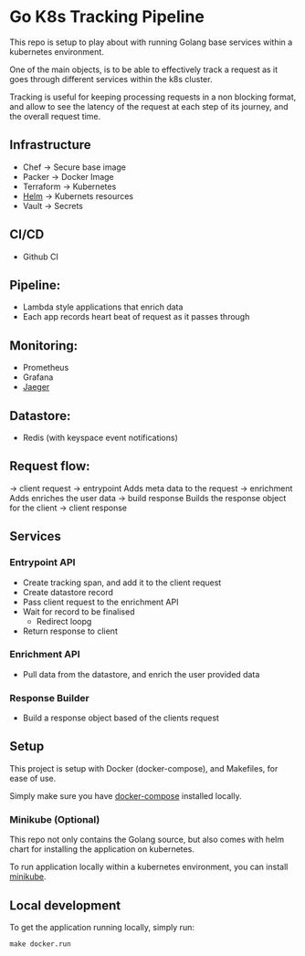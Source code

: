 # Go K8s Tracking Pipeline

This repo is setup to play about with running Golang base services within a kubernetes environment.

One of the main objects, is to be able to effectively track a request as it goes through different services within the k8s cluster.

Tracking is useful for keeping processing requests in a non blocking format, and allow to see the latency of the request at each step of its journey, and the overall request time.

## Infrastructure
* Chef -> Secure base image
* Packer -> Docker Image
* Terraform -> Kubernetes
* [Helm](https://helm.sh/) -> Kubernets resources
* Vault -> Secrets

## CI/CD
* Github CI

## Pipeline:
* Lambda style applications that enrich data
* Each app records heart beat of request as it passes through

## Monitoring:
* Prometheus
* Grafana
* [Jaeger](https://www.jaegertracing.io)

## Datastore:
* Redis (with keyspace event notifications)

## Request flow:
-> client request
-> entrypoint
    Adds meta data to the request
-> enrichment
    Adds enriches the user data
-> build response
    Builds the response object for the client
-> client response


## Services
### Entrypoint API
* Create tracking span, and add it to the client request
* Create datastore record
* Pass client request to the enrichment API
* Wait for record to be finalised
  * Redirect loopg
* Return response to client

### Enrichment API
* Pull data from the datastore, and enrich the user provided data

### Response Builder
* Build a response object based of the clients request

## Setup

This project is setup with Docker (docker-compose), and Makefiles, for ease of use.

Simply make sure you have [docker-compose](https://docs.docker.com/compose/install/) installed locally.

### Minikube (Optional)

This repo not only contains the Golang source, but also comes with helm chart for installing the application on kubernetes.

To run application locally within a kubernetes environment, you can install [minikube](https://minikube.sigs.k8s.io/docs/start/).

## Local development

To get the application running locally, simply run:

    make docker.run
